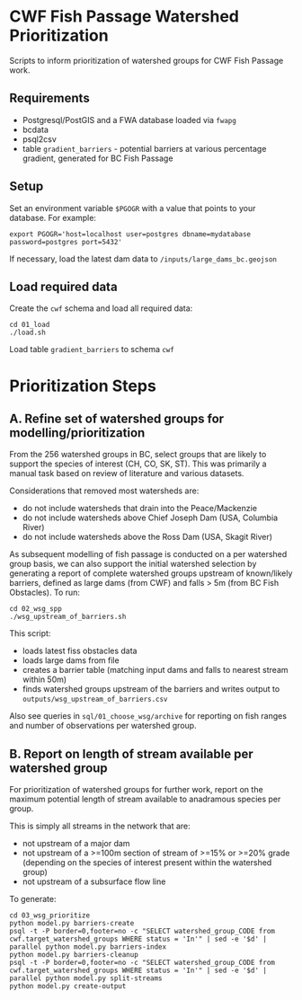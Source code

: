 # CWF Fish Passage Watershed Prioritization

Scripts to inform prioritization of watershed groups for CWF Fish Passage work.

## Requirements

- Postgresql/PostGIS and a FWA database loaded via `fwapg`
- bcdata
- psql2csv
- table `gradient_barriers` - potential barriers at various percentage gradient, generated for BC Fish Passage

## Setup

Set an environment variable `$PGOGR` with a value that points to your database. For example:

    export PGOGR='host=localhost user=postgres dbname=mydatabase password=postgres port=5432'

If necessary, load the latest dam data to `/inputs/large_dams_bc.geojson`

## Load required data

Create the `cwf` schema and load all required data:

    cd 01_load
    ./load.sh

Load table `gradient_barriers` to schema `cwf`

# Prioritization Steps


## A. Refine set of watershed groups for modelling/prioritization

From the 256 watershed groups in BC, select groups that are likely to support the species of interest
(CH, CO, SK, ST). This was primarily a manual task based on review of literature and various datasets.

Considerations that removed most watersheds are:
- do not include watersheds that drain into the Peace/Mackenzie
- do not include watersheds above Chief Joseph Dam (USA, Columbia River)
- do not include watersheds above the Ross Dam (USA, Skagit River)

As subsequent modelling of fish passage is conducted on a per watershed group basis, we can also
support the initial watershed selection by generating a report of complete watershed groups upstream of known/likely barriers,
defined as large dams (from CWF) and falls > 5m (from BC Fish Obstacles). To run:

    cd 02_wsg_spp
    ./wsg_upstream_of_barriers.sh

This script:

- loads latest fiss obstacles data
- loads large dams from file
- creates a barrier table (matching input dams and falls to nearest stream within 50m)
- finds watershed groups upstream of the barriers and writes output to `outputs/wsg_upstream_of_barriers.csv`

Also see queries in `sql/01_choose_wsg/archive` for reporting on fish ranges and number of observations per watershed group.

## B. Report on length of stream available per watershed group

For prioritization of watershed groups for further work, report on the maximum potential length of stream available to anadramous species per group.

This is simply all streams in the network that are:

- not upstream of a major dam
- not upstream of a >=100m section of stream of >=15% or >=20% grade (depending on the species of interest present within the watershed group)
- not upstream of a subsurface flow line

To generate:

    cd 03_wsg_prioritize
    python model.py barriers-create
    psql -t -P border=0,footer=no -c "SELECT watershed_group_CODE from cwf.target_watershed_groups WHERE status = 'In'" | sed -e '$d' | parallel python model.py barriers-index
    python model.py barriers-cleanup
    psql -t -P border=0,footer=no -c "SELECT watershed_group_CODE from cwf.target_watershed_groups WHERE status = 'In'" | sed -e '$d' | parallel python model.py split-streams
    python model.py create-output

